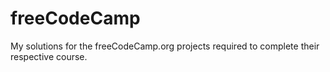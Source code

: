 # freeCodeCamp
My solutions for the freeCodeCamp.org projects required to complete their respective course.
